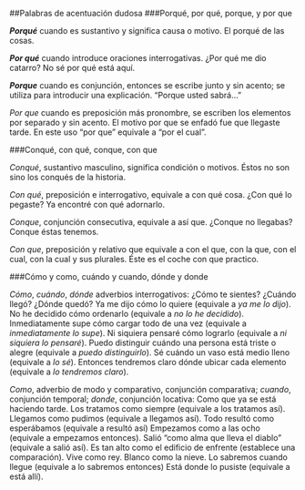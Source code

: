 ##Palabras de acentuación dudosa 
###Porqué, por qué, porque, y por que 

***Porqué*** cuando es sustantivo y significa causa o motivo.
El porqué de las cosas.

***Por qué*** cuando introduce oraciones interrogativas.
¿Por qué me dio catarro? 
No sé por qué está aquí.

***Porque*** cuando es conjunción, entonces se escribe junto y sin acento; se utiliza para introducir una explicación.
“Porque usted sabrá…”

*Por que* cuando es preposición más pronombre, se escriben los elementos por separado y sin acento.
El motivo por que se enfadó fue que llegaste tarde. En este uso “por que” equivale a  “por el cual”.

###Conqué, con qué, conque, con que

*Conqué*, sustantivo masculino, significa condición o motivos. 
Éstos no son sino los conqués de la historia. 

*Con qué*, preposición e interrogativo, equivale a con qué cosa.
¿Con qué lo pegaste?
Ya encontré con qué adornarlo.

*Conque*, conjunción consecutiva, equivale a así que. 
¿Conque no llegabas?
Conque éstas tenemos.

*Con que*, preposición y relativo que equivale a con el que, con la que, con el cual, con la cual y sus plurales.
Éste es el coche con que practico.

###Cómo y como, cuándo y cuando, dónde y donde

*Cómo*, *cuándo*, *dónde* adverbios interrogativos: 
¿Cómo te sientes?
¿Cuándo llegó?
¿Dónde quedó?
Ya me dijo cómo lo quiere (equivale a *ya me lo dijo*).
No he decidido cómo ordenarlo (equivale a *no lo he decidido*).
Inmediatamente supe cómo cargar todo de una vez (equivale a *inmediatamente lo supe*).
Ni siquiera pensaré cómo lograrlo (equivale a *ni siquiera lo pensaré*).
Puedo distinguir cuándo una persona está triste o alegre (equivale a *puedo distinguirlo*).
Sé cuándo un vaso está medio lleno (equivale a *lo sé*).
Entonces tendremos claro dónde ubicar cada elemento (equivale a *lo tendremos claro*).

*Como*, adverbio de modo y comparativo, conjunción comparativa; *cuando*, conjunción temporal; *donde*, conjunción locativa: 
Como que ya se está haciendo tarde. 
Los tratamos como siempre (equivale a los tratamos así).
Llegamos como pudimos (equivale a llegamos así).
Todo resultó como esperábamos (equivale a resultó así)
Empezamos como a las ocho (equivale a empezamos entonces).
Salió “como alma que lleva el diablo” (equivale a salió así).
Es tan alto como el edificio de enfrente (establece una comparación).
Vive como rey.
Blanco como la nieve.
Lo sabremos cuando llegue (equivale a lo sabremos entonces)
Está donde lo pusiste (equivale a está allí).
